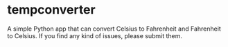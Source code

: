# tempconverter
A simple Python app that can convert Celsius to Fahrenheit and Fahrenheit to Celsius.
If you find any kind of issues, please submit them.
